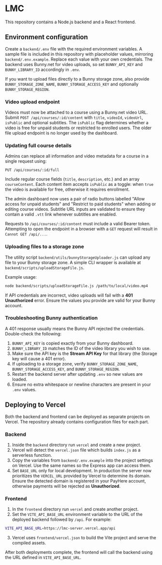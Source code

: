 # LMC

This repository contains a Node.js backend and a React frontend.

## Environment configuration

Create a `backend/.env` file with the required environment variables. A sample file is included in this repository with placeholder values, mirroring `backend/.env.example`. Replace each value with your own credentials. The backend uses Bunny.net for video uploads, so set `BUNNY_API_KEY` and `BUNNY_LIBRARY_ID` accordingly in `.env`.

If you want to upload files directly to a Bunny storage zone, also provide `BUNNY_STORAGE_ZONE_NAME`, `BUNNY_STORAGE_ACCESS_KEY` and optionally `BUNNY_STORAGE_REGION`.

### Video upload endpoint

Videos must now be attached to a course using a Bunny.net video URL. Submit
`POST /api/courses/:id/content` with `title`, `videoId`, `videoUrl`, `isPublic`
and optional subtitles. The `isPublic` flag determines whether a video is free
for unpaid students or restricted to enrolled users. The older file upload
endpoint is no longer used by the dashboard.

### Updating full course details

Admins can replace all information and video metadata for a course in a single
request using:

```
PUT /api/courses/:id/full
```

Include regular course fields (`title`, `description`, etc.) and an array
`courseContent`. Each content item accepts `isPublic` as a toggle: when `true`
the video is available for free, otherwise it requires enrollment.

The admin dashboard now uses a pair of radio buttons labelled
"Allow access for unpaid students" and "Restrict to paid students" when
adding or editing course videos. Subtitle URL inputs are validated to ensure
they contain a valid `.vtt` link whenever subtitles are enabled.

Requests to `/api/courses/:id/content` must include a valid Bearer token.
Attempting to open the endpoint in a browser with a `GET` request will result in
`Cannot GET /api/...`.

### Uploading files to a storage zone

The utility script `backend/utils/bunnyStorageUploader.js` can upload any file
to your Bunny storage zone. A simple CLI wrapper is available at
`backend/scripts/uploadStorageFile.js`.

Example usage:

```bash
node backend/scripts/uploadStorageFile.js /path/to/local/video.mp4
```


If API credentials are incorrect, video uploads will fail with a **401 Unauthorized** error. Ensure the values you provide are valid for your Bunny account.

### Troubleshooting Bunny authentication

A 401 response usually means the Bunny API rejected the credentials. Double-check the following:

1. `BUNNY_API_KEY` is copied exactly from your Bunny dashboard.
2. `BUNNY_LIBRARY_ID` matches the ID of the video library you wish to use.
3. Make sure the API key is the **Stream API Key** for that library (the Storage key will cause a 401 error).
4. If uploading to a storage zone, verify `BUNNY_STORAGE_ZONE_NAME`, `BUNNY_STORAGE_ACCESS_KEY`, and `BUNNY_STORAGE_REGION`.
5. Restart the backend server after updating `.env` so new values are loaded.
6. Ensure no extra whitespace or newline characters are present in your `.env` values.


## Deploying to Vercel

Both the backend and frontend can be deployed as separate projects on Vercel. The repository already contains configuration files for each part.

### Backend

1. Inside the `backend` directory run `vercel` and create a new project.
2. Vercel will detect the `vercel.json` file which builds `index.js` as a serverless function.
3. Copy the variables from `backend/.env.example` into the project settings on Vercel. Use the same names so the Express app can access them.
4. Set `BASE_URL` only for local development. In production the server now prioritizes the
   `VERCEL_URL` provided by Vercel to determine its domain. Ensure the detected
   domain is registered in your PayHere account, otherwise payments will be rejected as **Unauthorized**.

### Frontend

1. In the `frontend` directory run `vercel` and create another project.
2. Set the `VITE_API_BASE_URL` environment variable to the URL of the deployed backend followed by `/api`. For example:

```bash
VITE_API_BASE_URL=https://lmc-server.vercel.app/api
```
3. Vercel uses `frontend/vercel.json` to build the Vite project and serve the compiled assets.

After both deployments complete, the frontend will call the backend using the URL defined in `VITE_API_BASE_URL`.
